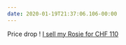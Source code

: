 ```yaml
---
date: 2020-01-19T21:37:06.106-00:00
---
```

Price drop ! [I sell my Rosie for CHF 110](https://alienlebarge.ch/photos/2020/01/45sve.html)
